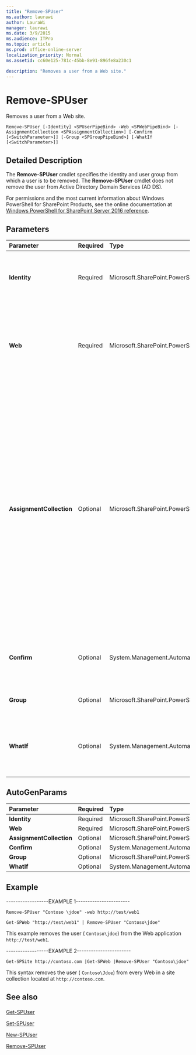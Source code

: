 ```yaml
---
title: "Remove-SPUser"
ms.author: laurawi
author: LauraWi
manager: laurawi
ms.date: 3/9/2015
ms.audience: ITPro
ms.topic: article
ms.prod: office-online-server
localization_priority: Normal
ms.assetid: cc60e125-781c-45bb-8e91-896fe8a230c1

description: "Removes a user from a Web site."
---
```


# Remove-SPUser

Removes a user from a Web site.
  
```
Remove-SPUser [-Identity] <SPUserPipeBind> -Web <SPWebPipeBind> [-AssignmentCollection <SPAssignmentCollection>] [-Confirm [<SwitchParameter>]] [-Group <SPGroupPipeBind>] [-WhatIf [<SwitchParameter>]]
```

## Detailed Description

The **Remove-SPUser** cmdlet specifies the identity and user group from which a user is to be removed. The **Remove-SPUser** cmdlet does not remove the user from Active Directory Domain Services (AD DS). 
  
For permissions and the most current information about Windows PowerShell for SharePoint Products, see the online documentation at [Windows PowerShell for SharePoint Server 2016 reference](https://go.microsoft.com/fwlink/p/?LinkId=671715).
  
## Parameters

|**Parameter**|**Required**|**Type**|**Description**|
|:-----|:-----|:-----|:-----|
|**Identity** <br/> |Required  <br/> |Microsoft.SharePoint.PowerShell.SPUserPipeBind  <br/> |Specifies the GUID, the user name, or **SPUser** object to remove.  <br/> The type must be a valid GUID of the user, in the form 1234-5678-9876-0987.  <br/> |
|**Web** <br/> |Required  <br/> |Microsoft.SharePoint.PowerShell.SPWebPipeBind  <br/> |Specifies the name of the URL or GUID from which the user is to be removed. This parameter is needed only if the identity provided is the user name.  <br/> The type must be a valid URL, in the form http://server_name, or a GUID, in the form 1234-5678-9807.  <br/> |
|**AssignmentCollection** <br/> |Optional  <br/> |Microsoft.SharePoint.PowerShell.SPAssignmentCollection  <br/> |Manages objects for the purpose of proper disposal. Use of objects, such as **SPWeb** or **SPSite**, can use large amounts of memory and use of these objects in Windows PowerShell scripts requires proper memory management. Using the **SPAssignment** object, you can assign objects to a variable and dispose of the objects after they are needed to free up memory. When **SPWeb**, **SPSite**, or **SPSiteAdministration** objects are used, the objects are automatically disposed of if an assignment collection or the **Global** parameter is not used.  <br/> > [!NOTE]> When the **Global** parameter is used, all objects are contained in the global store. If objects are not immediately used, or disposed of by using the **Stop-SPAssignment** command, an out-of-memory scenario can occur.           |
|**Confirm** <br/> |Optional  <br/> |System.Management.Automation.SwitchParameter  <br/> |Prompts you for confirmation before executing the command. For more information, type the following command: **get-help about_commonparameters** <br/> |
|**Group** <br/> |Optional  <br/> |Microsoft.SharePoint.PowerShell.SPGroupPipeBind  <br/> |The user only gets removed from that group. Otherwise, the user gets removed from the site.  <br/> |
|**WhatIf** <br/> |Optional  <br/> |System.Management.Automation.SwitchParameter  <br/> |Displays a message that describes the effect of the command instead of executing the command. For more information, type the following command: **get-help about_commonparameters** <br/> |
   
## AutoGenParams

|**Parameter**|**Required**|**Type**|**Description**|
|:-----|:-----|:-----|:-----|
|**Identity** <br/> |Required  <br/> |Microsoft.SharePoint.PowerShell.SPUserPipeBind  <br/> ||
|**Web** <br/> |Required  <br/> |Microsoft.SharePoint.PowerShell.SPWebPipeBind  <br/> ||
|**AssignmentCollection** <br/> |Optional  <br/> |Microsoft.SharePoint.PowerShell.SPAssignmentCollection  <br/> ||
|**Confirm** <br/> |Optional  <br/> |System.Management.Automation.SwitchParameter  <br/> ||
|**Group** <br/> |Optional  <br/> |Microsoft.SharePoint.PowerShell.SPGroupPipeBind  <br/> ||
|**WhatIf** <br/> |Optional  <br/> |System.Management.Automation.SwitchParameter  <br/> ||
   
## Example

------------------EXAMPLE 1-----------------------
  
```
Remove-SPUser "Contoso \jdoe" -web http://test/web1
```

```
Get-SPWeb "http://test/web1" | Remove-SPUser "Contoso\jdoe"
```

This example removes the user ( `Contoso\jdoe`) from the Web application  `http://test/web1`.
  
------------------EXAMPLE 2-----------------------
  
```
Get-SPSite http://contoso.com |Get-SPWeb |Remove-SPUser "Contoso\jdoe"
```

This syntax removes the user ( `Contoso\Jdoe`) from every Web in a site collection located at  `http://contoso.com`.
  
## See also

#### 

[Get-SPUser](get-spuser.md)
  
[Set-SPUser](set-spuser.md)
  
[New-SPUser](new-spuser.md)
  
[Remove-SPUser](remove-spuser.md)

